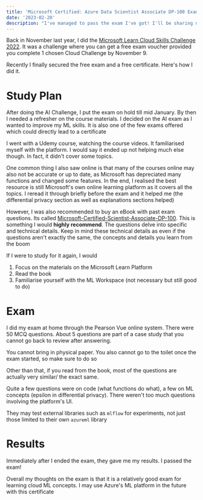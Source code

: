 ```yaml
---
title: 'Microsoft Certified: Azure Data Scientist Associate DP-100 Exam Review'
date: '2023-02-20'
description: "I've managed to pass the exam I've got! I'll be sharing my tips and tricks"
---
```


Back in November last year, I did the [Microsoft Learn Cloud Skills Challenge 2022](https://www.microsoft.com/en-US/cloudskillschallenge/ignite/registration/2022). It was a challenge where you can get a free exam voucher provided you complete 1 chosen Cloud Challenge by November 9.

Recently I finally secured the free exam and a free certificate. Here's how I did it.

# Study Plan

After doing the AI Challenge, I put the exam on hold till mid January. By then I needed a refresher on the course materials. I decided on the AI exam as I wanted to improve my ML skills. It is also one of the few exams offered which could directly lead to a certificate

I went with a Udemy course, watching the course videos. It familiarised myself with the platform. I would say it ended up not helping much else though. In fact, it didn't cover some topics.

One common thing I also saw online is that many of the courses online may also not be accurate or up to date, as Microsoft has depreciated many functions and changed some features. In the end, I realised the best resource is still Microsoft's own online learning platform as it covers all the topics. I reread it through briefly before the exam and it helped me (the differential privacy section as well as explanations sections helped)

However, I was also recommended to buy an eBook with past exam questions. Its called [Microsoft-Certified-Scientist-Associate-DP-100](https://www.amazon.com/Microsoft-Certified-Scientist-Associate-DP-100-ebook/dp/B094RGD62F). This is something I would **highly recommend**. The questions delve into specific and technical details. Keep in mind these technical details as even if the questions aren't exactly the same, the concepts and details you learn from the boom

If I were to study for it again, I would

1. Focus on the materials on the Microsoft Learn Platform
2. Read the book
3. Familiarise yourself with the ML Workspace (not necessary but still good to do)

# Exam

I did my exam at home through the Pearson Vue online system. There were 50 MCQ questions. About 5 questions are part of a case study that you cannot go back to review after answering.

You cannot bring in physical paper. You also cannot go to the toilet once the exam started, so make sure to do so

Other than that, if you read from the book, most of the questions are actually very similar/ the exact same.

Quite a few questions were on code (what functions do what), a few on ML concepts (epsilon in differential privacy). There weren't too much questions involving the platform's UI.

They may test external libraries such as `mlflow` for experiments, not just those limited to their own `azureml` library

# Results

Immediately after I ended the exam, they gave me my results. I passed the exam!

Overall my thoughts on the exam is that it is a relatively good exam for learning cloud ML concepts. I may use Azure's ML platform in the future with this certificate
